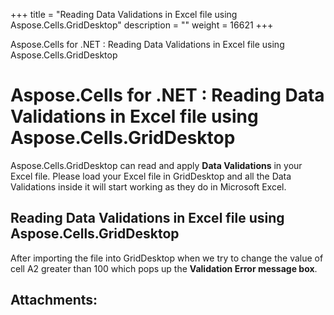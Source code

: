+++
title = "Reading Data Validations in Excel file using Aspose.Cells.GridDesktop" 
description = "" 
weight = 16621 
+++

Aspose.Cells for .NET : Reading Data Validations in Excel file using Aspose.Cells.GridDesktop  

# Aspose.Cells for .NET : Reading Data Validations in Excel file using Aspose.Cells.GridDesktop


Aspose.Cells.GridDesktop can read and apply **Data Validations** in your Excel file. Please load your Excel file in GridDesktop and all the Data Validations inside it will start working as they do in Microsoft Excel.

## Reading Data Validations in Excel file using Aspose.Cells.GridDesktop


  
After importing the file into GridDesktop when we try to change the value of cell A2 greater than 100 which pops up the **Validation Error message box**.

## Attachments:


